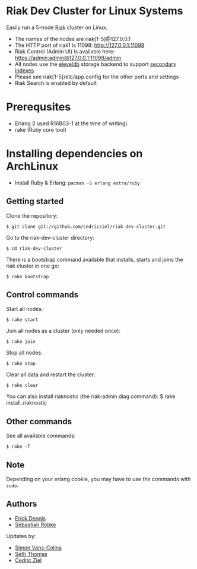 # Riak Dev Cluster for Linux Systems

Easily run a 5-node [Riak](http://wiki.basho.com/Riak.html) cluster on Linux.

* The names of the nodes are riak[1-5]@127.0.0.1
* The HTTP port of riak1 is 11098: <http://127.0.0.1:11098>
* Riak Control (Admin UI) is available here: <https://admin:admin@127.0.0.1:11098/admin> 
* All nodes use the [eleveldb](http://wiki.basho.com/LevelDB.html) storage backend
  to support [secondary indexes](http://wiki.basho.com/Secondary-Indexes.html)
* Please see riak[1-5]/etc/app.config for the other ports and settings
* Riak Search is enabled by default

# Prerequsites

* Erlang (I used R16B03-1 at the time of writing)
* rake (Ruby core tool)

# Installing dependencies on ArchLinux

* Install Ruby & Erlang: ``pacman -S erlang extra/ruby``

## Getting started

Clone the repository:

    $ git clone git://github.com/cedricziel/riak-dev-cluster.git

Go to the riak-dev-cluster directory:

    $ cd riak-dev-cluster

There is a bootstrap command available that installs, starts and joins the riak cluster in one go:

    $ rake bootstrap

## Control commands

Start all nodes:

    $ rake start

Join all nodes as a cluster (only needed once):

    $ rake join

Stop all nodes:

    $ rake stop

Clear all data and restart the cluster:

    $ rake clear

You can also install riaknostic (the riak-admin diag command):
    $ rake install_riaknostic

## Other commands

See all available commands:

    $ rake -T

## Note

Depending on your erlang cookie, you may have to use the commands with `sudo`.

## Authors

* [Erick Dennis](https://github.com/edennis)
* [Sebastian Röbke](https://github.com/boosty)

Updates by:
* [Simon Vans-Colina](https://github.com/simonvc)
* [Seth Thomas](https://github.com/cheeseplus)
* [Cedric Ziel](https://github.com/cedricziel)
